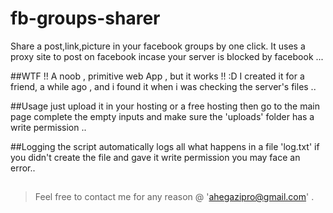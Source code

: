 # fb-groups-sharer
Share a post,link,picture in your facebook groups by one click.
It uses a proxy site to post on facebook incase your server is blocked by facebook ...

##WTF !!
A noob , primitive web App , but it works !! :D
I created it for a friend, a while ago , and i found it when i was checking the server's files ..
 

##Usage
just upload it in your hosting or a free hosting 
then go to the main page complete the empty inputs
and make sure the 'uploads' folder has a write permission .. 


##Logging
the script automatically logs all what happens in a file 'log.txt'
if you didn't create the file and gave it write permission you may face an error..

##

>Feel free to contact me for any reason @ 'ahegazipro@gmail.com' .
